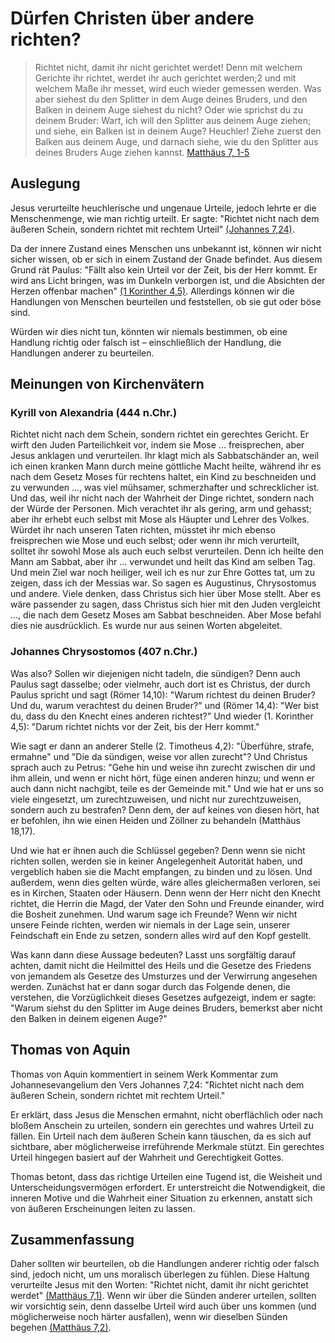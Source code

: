 # Dürfen Christen über andere richten?

> Richtet nicht, damit ihr nicht gerichtet werdet! Denn mit welchem Gerichte ihr
> richtet, werdet ihr auch gerichtet werden;2 und mit welchem Maße ihr messet,
> wird euch wieder gemessen werden. Was aber siehest du den Splitter in dem Auge
> deines Bruders, und den Balken in deinem Auge siehest du nicht? Oder wie
> sprichst du zu deinem Bruder: Wart, ich will den Splitter aus deinem Auge
> ziehen; und siehe, ein Balken ist in deinem Auge? Heuchler! Ziehe zuerst den
> Balken aus deinem Auge, und darnach siehe, wie du den Splitter aus deines
> Bruders Auge ziehen kannst.
> [Matthäus 7, 1-5](https://k-bibel.de/ARN/Mt7#1-5)

## Auslegung

Jesus verurteilte heuchlerische und ungenaue Urteile, jedoch lehrte er die
Menschenmenge, wie man richtig urteilt. Er sagte: "Richtet nicht nach dem
äußeren Schein, sondern richtet mit rechtem Urteil" 
[(Johannes 7,24)](https://k-bibel.de/ARN/Johannes7#24).

Da der innere Zustand eines Menschen uns unbekannt ist, können wir nicht sicher
wissen, ob er sich in einem Zustand der Gnade befindet. Aus diesem Grund rät
Paulus: "Fällt also kein Urteil vor der Zeit, bis der Herr kommt. Er wird ans
Licht bringen, was im Dunkeln verborgen ist, und die Absichten der Herzen
offenbar machen" [(1 Korinther 4,5)](https://k-bibel.de/ARN/1Korinther4#5). 
Allerdings können wir die Handlungen von Menschen beurteilen und feststellen, 
ob sie gut oder böse sind.

Würden wir dies nicht tun, könnten wir niemals bestimmen, ob eine Handlung
richtig oder falsch ist – einschließlich der Handlung, die Handlungen anderer
zu beurteilen.

## Meinungen von Kirchenvätern

### Kyrill von Alexandria (444 n.Chr.)

Richtet nicht nach dem Schein, sondern richtet ein gerechtes Gericht. Er wirft
den Juden Parteilichkeit vor, indem sie Mose ... freisprechen, aber Jesus
anklagen und verurteilen. Ihr klagt mich als Sabbatschänder an, weil ich einen
kranken Mann durch meine göttliche Macht heilte, während ihr es nach dem Gesetz
Moses für rechtens haltet, ein Kind zu beschneiden und zu verwunden ..., was
viel mühsamer, schmerzhafter und schrecklicher ist. Und das, weil ihr nicht
nach der Wahrheit der Dinge richtet, sondern nach der Würde der Personen. Mich
verachtet ihr als gering, arm und gehasst; aber ihr erhebt euch selbst mit Mose
als Häupter und Lehrer des Volkes. Würdet ihr nach unseren Taten richten,
müsstet ihr mich ebenso freisprechen wie Mose und euch selbst; oder wenn ihr
mich verurteilt, solltet ihr sowohl Mose als auch euch selbst verurteilen. Denn
ich heilte den Mann am Sabbat, aber ihr ... verwundet und heilt das Kind am
selben Tag. Und mein Ziel war noch heiliger, weil ich es nur zur Ehre Gottes
tat, um zu zeigen, dass ich der Messias war. So sagen es Augustinus,
Chrysostomus und andere. Viele denken, dass Christus sich hier über Mose
stellt. Aber es wäre passender zu sagen, dass Christus sich hier mit den Juden
vergleicht ..., die nach dem Gesetz Moses am Sabbat beschneiden. Aber Mose
befahl dies nie ausdrücklich. Es wurde nur aus seinen Worten abgeleitet.

### Johannes Chrysostomos (407 n.Chr.)

Was also? Sollen wir diejenigen nicht tadeln, die sündigen? Denn auch Paulus
sagt dasselbe; oder vielmehr, auch dort ist es Christus, der durch Paulus
spricht und sagt (Römer 14,10): "Warum richtest du deinen Bruder? Und du, warum
verachtest du deinen Bruder?" und (Römer 14,4): "Wer bist du, dass du den
Knecht eines anderen richtest?" Und wieder (1. Korinther 4,5): "Darum richtet
nichts vor der Zeit, bis der Herr kommt."

Wie sagt er dann an anderer Stelle (2. Timotheus 4,2): "Überführe, strafe,
ermahne" und "Die da sündigen, weise vor allen zurecht"? Und Christus sprach
auch zu Petrus: "Gehe hin und weise ihn zurecht zwischen dir und ihm allein,
und wenn er nicht hört, füge einen anderen hinzu; und wenn er auch dann nicht
nachgibt, teile es der Gemeinde mit." Und wie hat er uns so viele eingesetzt,
um zurechtzuweisen, und nicht nur zurechtzuweisen, sondern auch zu bestrafen?
Denn dem, der auf keines von diesen hört, hat er befohlen, ihn wie einen Heiden
und Zöllner zu behandeln (Matthäus 18,17).

Und wie hat er ihnen auch die Schlüssel gegeben? Denn wenn sie nicht richten
sollen, werden sie in keiner Angelegenheit Autorität haben, und vergeblich
haben sie die Macht empfangen, zu binden und zu lösen. Und außerdem, wenn dies
gelten würde, wäre alles gleichermaßen verloren, sei es in Kirchen, Staaten
oder Häusern. Denn wenn der Herr nicht den Knecht richtet, die Herrin die Magd,
der Vater den Sohn und Freunde einander, wird die Bosheit zunehmen. Und warum
sage ich Freunde? Wenn wir nicht unsere Feinde richten, werden wir niemals in
der Lage sein, unserer Feindschaft ein Ende zu setzen, sondern alles wird auf
den Kopf gestellt.

Was kann dann diese Aussage bedeuten? Lasst uns sorgfältig darauf achten, damit
nicht die Heilmittel des Heils und die Gesetze des Friedens von jemandem als
Gesetze des Umsturzes und der Verwirrung angesehen werden. Zunächst hat er dann
sogar durch das Folgende denen, die verstehen, die Vorzüglichkeit dieses
Gesetzes aufgezeigt, indem er sagte: "Warum siehst du den Splitter im Auge
deines Bruders, bemerkst aber nicht den Balken in deinem eigenen Auge?"

## Thomas von Aquin

Thomas von Aquin kommentiert in seinem Werk Kommentar zum Johannesevangelium den
Vers Johannes 7,24: "Richtet nicht nach dem äußeren Schein, sondern richtet mit
rechtem Urteil."

Er erklärt, dass Jesus die Menschen ermahnt, nicht oberflächlich oder nach
bloßem Anschein zu urteilen, sondern ein gerechtes und wahres Urteil zu fällen.
Ein Urteil nach dem äußeren Schein kann täuschen, da es sich auf sichtbare,
aber möglicherweise irreführende Merkmale stützt. Ein gerechtes Urteil hingegen
basiert auf der Wahrheit und Gerechtigkeit Gottes.

Thomas betont, dass das richtige Urteilen eine Tugend ist, die Weisheit und
Unterscheidungsvermögen erfordert. Er unterstreicht die Notwendigkeit, die
inneren Motive und die Wahrheit einer Situation zu erkennen, anstatt sich von
äußeren Erscheinungen leiten zu lassen.

## Zusammenfassung 

Daher sollten wir beurteilen, ob die Handlungen anderer richtig oder falsch
sind, jedoch nicht, um uns moralisch überlegen zu fühlen. Diese Haltung
verurteilte Jesus mit den Worten: "Richtet nicht, damit ihr nicht gerichtet
werdet" [(Matthäus 7,1)](https://k-bibel.de/ARN/Matthäus7#1). Wenn wir über die
Sünden anderer urteilen, sollten wir vorsichtig sein, denn dasselbe Urteil wird
auch über uns kommen (und möglicherweise noch härter ausfallen), wenn wir
dieselben Sünden begehen [(Matthäus 7,2)](https://k-bibel.de/ARN/Matthäus7#2).
